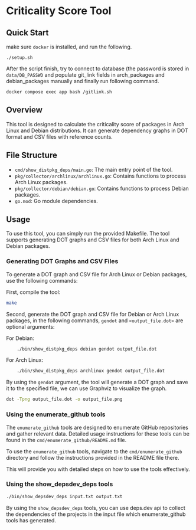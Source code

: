 # Criticality Score Tool

## Quick Start

make sure `docker` is installed, and run the following.

```
./setup.sh
```

After the script finish, try to connect to database (the 
password is stored in `data/DB_PASSWD` and populate 
git_link fields in arch_packages and debian_packages 
manually and finally run following command.

```
docker compose exec app bash /gitlink.sh
```

## Overview

This tool is designed to calculate the criticality score of packages in Arch Linux and Debian distributions. It can generate dependency graphs in DOT format and CSV files with reference counts.

## File Structure

- `cmd/show_distpkg_deps/main.go`: The main entry point of the tool.
- `pkg/collector/archlinux/archlinux.go`: Contains functions to process Arch Linux packages.
- `pkg/collector/debian/debian.go`: Contains functions to process Debian packages.
- `go.mod`: Go module dependencies.

## Usage

To use this tool, you can simply run the provided Makefile. The tool supports generating DOT graphs and CSV files for both Arch Linux and Debian packages.

### Generating DOT Graphs and CSV Files

To generate a DOT graph and CSV file for Arch Linux or Debian packages, use the following commands:

First, compile the tool:

```sh
make
```

Second, generate the DOT graph and CSV file for Debian or Arch Linux packages, in the following commands, `gendot` and `<output_file.dot>` are optional arguments:

For Debian:
```sh
    ./bin/show_distpkg_deps debian gendot output_file.dot
```
For Arch Linux:
```sh
    ./bin/show_distpkg_deps archlinux gendot output_file.dot
```

By using the `gendot` argument, the tool will generate a DOT graph and save it to the specified file, we can use Graphviz to visualize the graph.

```sh
dot -Tpng output_file.dot -o output_file.png
```

### Using the enumerate_github tools

The `enumerate_github` tools are designed to enumerate GitHub repositories and gather relevant data. Detailed usage instructions for these tools can be found in the `cmd/enumerate_github/README.md` file.

To use the `enumerate_github` tools, navigate to the `cmd/enumerate_github` directory and follow the instructions provided in the README file there.

This will provide you with detailed steps on how to use the tools effectively.

### Using the show_depsdev_deps tools

```sh
./bin/show_depsdev_deps input.txt output.txt
```

By using the `show_depsdev_deps` tools, you can use deps.dev api to collect the dependencies of the projects in the input file which enumerate_github tools has generated.
